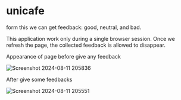 # unicafe

form this we can get feedback: good, neutral, and bad.

This application  work only during a single browser session. Once we refresh the page, the collected feedback is allowed to disappear.

Appearance of page before give any feedback

![Screenshot 2024-08-11 205836](https://github.com/user-attachments/assets/aa0da711-12a5-4972-83fa-04f3b9efa8b0)

After give some feedbacks

![Screenshot 2024-08-11 205551](https://github.com/user-attachments/assets/df593e54-5d62-4290-9464-887e4328c606)

